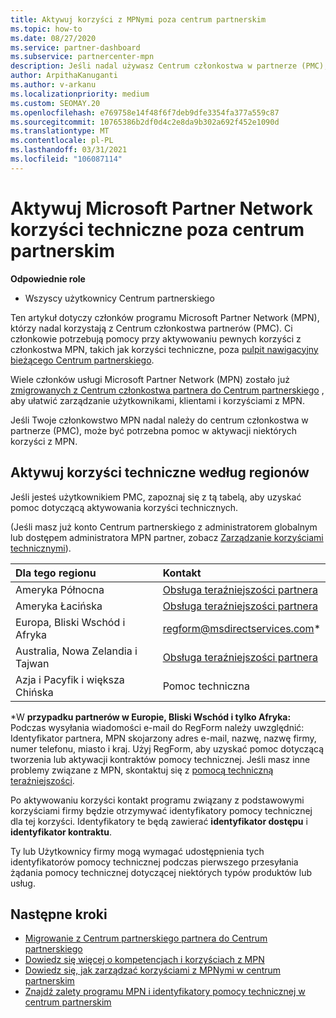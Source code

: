 ```yaml
---
title: Aktywuj korzyści z MPNymi poza centrum partnerskim
ms.topic: how-to
ms.date: 08/27/2020
ms.service: partner-dashboard
ms.subservice: partnercenter-mpn
description: Jeśli nadal używasz Centrum członkostwa w partnerze (PMC), Dowiedz się, komu skontaktować się z pomocą techniczną, aby uzyskać pomoc w zakresie aktywacji korzyści z pomocy technicznej MPN i uzyskać korzyści dotyczące identyfikatorów.
author: ArpithaKanuganti
ms.author: v-arkanu
ms.localizationpriority: medium
ms.custom: SEOMAY.20
ms.openlocfilehash: e769758e14f48f6f7deb9dfe3354fa377a559c87
ms.sourcegitcommit: 10765386b2df0d4c2e8da9b302a692f452e1090d
ms.translationtype: MT
ms.contentlocale: pl-PL
ms.lasthandoff: 03/31/2021
ms.locfileid: "106087114"
---
```

# <a name="activate-microsoft-partner-network-technical-benefits-outside-of-partner-center"></a>Aktywuj Microsoft Partner Network korzyści techniczne poza centrum partnerskim


**Odpowiednie role**

- Wszyscy użytkownicy Centrum partnerskiego

Ten artykuł dotyczy członków programu Microsoft Partner Network (MPN), którzy nadal korzystają z Centrum członkostwa partnerów (PMC). Ci członkowie potrzebują pomocy przy aktywowaniu pewnych korzyści z członkostwa MPN, takich jak korzyści techniczne, poza [pulpit nawigacyjny bieżącego Centrum partnerskiego](https://partner.microsoft.com/dashboard).

Wiele członków usługi Microsoft Partner Network (MPN) zostało już [zmigrowanych z Centrum członkostwa partnera do Centrum partnerskiego](prepare-pmc-pc-migration.md) , aby ułatwić zarządzanie użytkownikami, klientami i korzyściami z MPN.

Jeśli Twoje członkowstwo MPN nadal należy do centrum członkostwa w partnerze (PMC), może być potrzebna pomoc w aktywacji niektórych korzyści z MPN.

## <a name="activate-technical-benefits-by-region"></a>Aktywuj korzyści techniczne według regionów

Jeśli jesteś użytkownikiem PMC, zapoznaj się z tą tabelą, aby uzyskać pomoc dotyczącą aktywowania korzyści technicznych.

(Jeśli masz już konto Centrum partnerskiego z administratorem globalnym lub dostępem administratora MPN partner, zobacz [Zarządzanie korzyściami technicznymi](manage-your-partner-network-benefits.md#manage-technical-benefits)).

|Dla tego regionu  | Kontakt |
|:--------|:------------|
|Ameryka Północna  | [Obsługa teraźniejszości partnera](https://partner.microsoft.com/support?issueid=300-0042)  |
|Ameryka Łacińska  | [Obsługa teraźniejszości partnera](https://partner.microsoft.com/support?issueid=300-0042)  |
|Europa, Bliski Wschód i Afryka  | [regform@msdirectservices.com](mailto:regform@msdirectservices.com)*  |
|Australia, Nowa Zelandia i Tajwan  | [Obsługa teraźniejszości partnera](https://partner.microsoft.com/support?issueid=300-0042)  |
|Azja i Pacyfik i większa Chińska  | Pomoc techniczna  |

\*W **przypadku partnerów w Europie, Bliski Wschód i tylko Afryka:** Podczas wysyłania wiadomości e-mail do RegForm należy uwzględnić: Identyfikator partnera, MPN skojarzony adres e-mail, nazwę, nazwę firmy, numer telefonu, miasto i kraj. Użyj RegForm, aby uzyskać pomoc dotyczącą tworzenia lub aktywacji kontraktów pomocy technicznej. Jeśli masz inne problemy związane z MPN, skontaktuj się z [pomocą techniczną teraźniejszości](https://partner.microsoft.com/support?issueid=300-0042).

Po aktywowaniu korzyści kontakt programu związany z podstawowymi korzyściami firmy będzie otrzymywać identyfikatory pomocy technicznej dla tej korzyści. Identyfikatory te będą zawierać **identyfikator dostępu** i **identyfikator kontraktu**. 

Ty lub Użytkownicy firmy mogą wymagać udostępnienia tych identyfikatorów pomocy technicznej podczas pierwszego przesyłania żądania pomocy technicznej dotyczącej niektórych typów produktów lub usług.

## <a name="next-steps"></a>Następne kroki

- [Migrowanie z Centrum partnerskiego partnera do Centrum partnerskiego](prepare-pmc-pc-migration.md)
- [Dowiedz się więcej o kompetencjach i korzyściach z MPN](learn-about-competencies.md)
- [Dowiedz się, jak zarządzać korzyściami z MPNymi w centrum partnerskim](manage-your-partner-network-benefits.md)
- [Znajdź zalety programu MPN i identyfikatory pomocy technicznej w centrum partnerskim](mpn-find-benefits.md)
